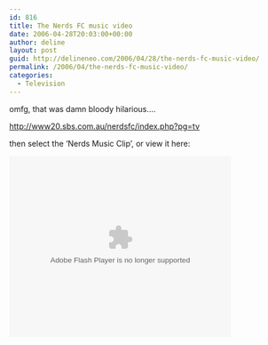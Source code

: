 ```yaml
---
id: 816
title: The Nerds FC music video
date: 2006-04-28T20:03:00+00:00
author: deline
layout: post
guid: http://delineneo.com/2006/04/28/the-nerds-fc-music-video/
permalink: /2006/04/the-nerds-fc-music-video/
categories:
  - Television
---
```

omfg, that was damn bloody hilarious&#8230;.

http://www20.sbs.com.au/nerdsfc/index.php?pg=tv

then select the &#8216;Nerds Music Clip&#8217;, or view it here:
  


<embed style="width:400px; height:326px;" id="VideoPlayback" align="middle" type="application/x-shockwave-flash" src="http://video.google.com/googleplayer.swf?videoUrl=http%3A%2F%2Fvp.video.google.com%2Fvideodownload%3Fversion%3D0%26secureurl%3DvgAAAG7ggqAHSiJjpW0D3w4aYTWuHv2YYYgZkxBhQAXG5KShcUUMhd7gzN44AsiKWpVvxprM4yDz3G1CrahOVUIq_ATZtR_pZB-HRas1yEp_LJIZ5Ki7KJMwkDJUx-UJDPomnS8PVvcL3iOOdbdMJXloqy7kksAV4LEdc9Ragn2-S0jjMiRV-FLcFdYWyJyzgMXG2g4zfTwHvgNO7a8KXZ0lDtrJgq4FppnF4QfpGK3GB9zNpzJ8x2gDGJPX_CG3vcaPPw%26sigh%3D0zgkeorMapf1XoxLdwPLcojiue4%26begin%3D0%26len%3D172560%26docid%3D-6508978957352276451&#038;thumbnailUrl=http%3A%2F%2Fvideo.google.com%2FThumbnailServer%3Fapp%3Dvss%26contentid%3D379ee2ca52d20cca%26second%3D5%26itag%3Dw320%26urlcreated%3D1146223104%26sigh%3DbycKdaKbtrHzXO8ZIbAvdo-CNZI&#038;playerId=-6508978957352276451" allowScriptAccess="sameDomain" quality="best" bgcolor="#ffffff" scale="noScale" wmode="window" salign="TL"  FlashVars="playerMode=embedded">
</embed>